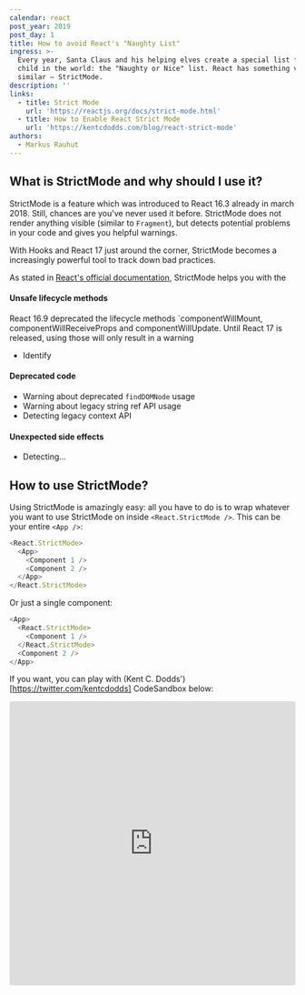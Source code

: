```yaml
---
calendar: react
post_year: 2019
post_day: 1
title: How to avoid React's "Naughty List"
ingress: >-
  Every year, Santa Claus and his helping elves create a special list for every
  child in the world: the "Naughty or Nice" list. React has something very
  similar – StrictMode.
description: ''
links:
  - title: Strict Mode
    url: 'https://reactjs.org/docs/strict-mode.html'
  - title: How to Enable React Strict Mode
    url: 'https://kentcdodds.com/blog/react-strict-mode'
authors:
  - Markus Rauhut
---
```

## What is StrictMode and why should I use it?

StrictMode is a feature which was introduced to React 16.3 already in march 2018. Still, chances are you've never used it before. StrictMode does not render anything visible (similar to `Fragment`), but detects potential problems in your code and gives you helpful warnings. 

With Hooks and React 17 just around the corner, StrictMode becomes a increasingly powerful tool to track down bad practices.

As stated in [React's official documentation](https://reactjs.org/docs/strict-mode.html), StrictMode helps you with the 

#### Unsafe lifecycle methods
React 16.9 deprecated the lifecycle methods `componentWillMount, componentWillReceiveProps and componentWillUpdate. Until React 17 is released, using those will only result in a warning 
- Identify

#### Deprecated code
- Warning about deprecated `findDOMNode` usage
- Warning about legacy string ref API usage
- Detecting legacy context API

####  Unexpected side effects
- Detecting...


## How to use StrictMode?

Using StrictMode is amazingly easy: all you have to do is to wrap whatever you want to use StrictMode on inside `<React.StrictMode />`. This can be your entire `<App />`:

```js 
<React.StrictMode>
  <App>
    <Component 1 />
    <Component 2 />
  </App>
</React.StrictMode>
```

Or just a single component:

```js 
<App>
  <React.StrictMode>
    <Component 1 />
  </React.StrictMode>
  <Component 2 />
</App>
```

If you want, you can play with (Kent C. Dodds')[https://twitter.com/kentcdodds] CodeSandbox below:

<iframe
     src="https://codesandbox.io/embed/y01q7vmpnz?autoresize=1&expanddevtools=1&fontsize=14&hidenavigation=1"
     style="width:100%; height:500px; border:0; border-radius: 4px; overflow:hidden;"
     title="React Codesandbox"
     allow="geolocation; microphone; camera; midi; vr; accelerometer; gyroscope; payment; ambient-light-sensor; encrypted-media; usb"
     sandbox="allow-modals allow-forms allow-popups allow-scripts allow-same-origin"
   ></iframe>
